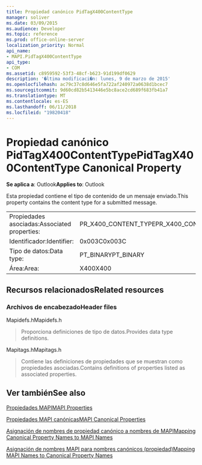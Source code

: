 ```yaml
---
title: Propiedad canónico PidTagX400ContentType
manager: soliver
ms.date: 03/09/2015
ms.audience: Developer
ms.topic: reference
ms.prod: office-online-server
localization_priority: Normal
api_name:
- MAPI.PidTagX400ContentType
api_type:
- COM
ms.assetid: c8959592-53f3-48cf-b623-91d199df0629
description: '�ltima modificaci�n: lunes, 9 de marzo de 2015'
ms.openlocfilehash: ac79c37c8d646e5fa722af240972a0638d1bcec7
ms.sourcegitcommit: 9d60cd82b5413446e5bc8ace2cd689f683fb41a7
ms.translationtype: MT
ms.contentlocale: es-ES
ms.lasthandoff: 06/11/2018
ms.locfileid: "19820418"
---
```

# <a name="pidtagx400contenttype-canonical-property"></a><span data-ttu-id="1c16a-103">Propiedad canónico PidTagX400ContentType</span><span class="sxs-lookup"><span data-stu-id="1c16a-103">PidTagX400ContentType Canonical Property</span></span>

  
  
<span data-ttu-id="1c16a-104">**Se aplica a**: Outlook</span><span class="sxs-lookup"><span data-stu-id="1c16a-104">**Applies to**: Outlook</span></span> 
  
<span data-ttu-id="1c16a-105">Esta propiedad contiene el tipo de contenido de un mensaje enviado.</span><span class="sxs-lookup"><span data-stu-id="1c16a-105">This property contains the content type for a submitted message.</span></span>
  
|||
|:-----|:-----|
|<span data-ttu-id="1c16a-106">Propiedades asociadas:</span><span class="sxs-lookup"><span data-stu-id="1c16a-106">Associated properties:</span></span>  <br/> |<span data-ttu-id="1c16a-107">PR_X400_CONTENT_TYPE</span><span class="sxs-lookup"><span data-stu-id="1c16a-107">PR_X400_CONTENT_TYPE</span></span>  <br/> |
|<span data-ttu-id="1c16a-108">Identificador:</span><span class="sxs-lookup"><span data-stu-id="1c16a-108">Identifier:</span></span>  <br/> |<span data-ttu-id="1c16a-109">0x003C</span><span class="sxs-lookup"><span data-stu-id="1c16a-109">0x003C</span></span>  <br/> |
|<span data-ttu-id="1c16a-110">Tipo de datos:</span><span class="sxs-lookup"><span data-stu-id="1c16a-110">Data type:</span></span>  <br/> |<span data-ttu-id="1c16a-111">PT_BINARY</span><span class="sxs-lookup"><span data-stu-id="1c16a-111">PT_BINARY</span></span>  <br/> |
|<span data-ttu-id="1c16a-112">Área:</span><span class="sxs-lookup"><span data-stu-id="1c16a-112">Area:</span></span>  <br/> |<span data-ttu-id="1c16a-113">X400</span><span class="sxs-lookup"><span data-stu-id="1c16a-113">X400</span></span>  <br/> |
   
## <a name="related-resources"></a><span data-ttu-id="1c16a-114">Recursos relacionados</span><span class="sxs-lookup"><span data-stu-id="1c16a-114">Related resources</span></span>

### <a name="header-files"></a><span data-ttu-id="1c16a-115">Archivos de encabezado</span><span class="sxs-lookup"><span data-stu-id="1c16a-115">Header files</span></span>

<span data-ttu-id="1c16a-116">Mapidefs.h</span><span class="sxs-lookup"><span data-stu-id="1c16a-116">Mapidefs.h</span></span>
  
> <span data-ttu-id="1c16a-117">Proporciona definiciones de tipo de datos.</span><span class="sxs-lookup"><span data-stu-id="1c16a-117">Provides data type definitions.</span></span>
    
<span data-ttu-id="1c16a-118">Mapitags.h</span><span class="sxs-lookup"><span data-stu-id="1c16a-118">Mapitags.h</span></span>
  
> <span data-ttu-id="1c16a-119">Contiene las definiciones de propiedades que se muestran como propiedades asociadas.</span><span class="sxs-lookup"><span data-stu-id="1c16a-119">Contains definitions of properties listed as associated properties.</span></span>
    
## <a name="see-also"></a><span data-ttu-id="1c16a-120">Ver también</span><span class="sxs-lookup"><span data-stu-id="1c16a-120">See also</span></span>



[<span data-ttu-id="1c16a-121">Propiedades MAPI</span><span class="sxs-lookup"><span data-stu-id="1c16a-121">MAPI Properties</span></span>](mapi-properties.md)
  
[<span data-ttu-id="1c16a-122">Propiedades MAPI canónicas</span><span class="sxs-lookup"><span data-stu-id="1c16a-122">MAPI Canonical Properties</span></span>](mapi-canonical-properties.md)
  
[<span data-ttu-id="1c16a-123">Asignación de nombres de propiedad canónico a nombres de MAPI</span><span class="sxs-lookup"><span data-stu-id="1c16a-123">Mapping Canonical Property Names to MAPI Names</span></span>](mapping-canonical-property-names-to-mapi-names.md)
  
[<span data-ttu-id="1c16a-124">Asignación de nombres MAPI para nombres canónicos (propiedad)</span><span class="sxs-lookup"><span data-stu-id="1c16a-124">Mapping MAPI Names to Canonical Property Names</span></span>](mapping-mapi-names-to-canonical-property-names.md)

